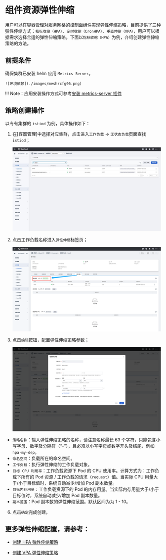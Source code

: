# 组件资源弹性伸缩
用户可以在[容器管理](../../../kpanda/user-guide/workloads/create-deployment.md)对服务网格的[控制面组件](../../intro/cp-component.md)实现弹性伸缩策略，目前提供了三种弹性伸缩方式：`指标收缩（HPA）`、`定时收缩（CronHPA）`、`垂直伸缩（VPA）`，用户可以根据需求选择合适的弹性伸缩策略。下面以`指标收缩（HPA）`为例，介绍创建弹性伸缩策略的方法。

## 前提条件
确保集群已安装 helm 应用 `Metrics Server`。

    ![环境依赖](./images/meshrcfg06.png)

!!! Note：应用安装操作方式可参考[安装 metrics-server 插件](../../../kpanda/user-guide/scale/install-metrics-server.md) 

## 策略创建操作

以专有集群的 `istiod` 为例，具体操作如下：


1. 在[容器管理]中选择对应集群，点击进入`工作负载` -> `无状态负载`页面查找 `istiod`；

    ![查找 istiod](./images/meshrcfg08.png)

2. 点击工作负载名称进入`弹性伸缩`标签页；

    ![标签页](./images/meshrcfg09.png)

3. 点击`编辑`按钮，配置弹性伸缩策略参数；

    ![编辑页](./images/meshrcfg10.png)


- `策略名称`：输入弹性伸缩策略的名称，请注意名称最长 63 个字符，只能包含小写字母、数字及分隔符（“-”），且必须以小写字母或数字开头及结尾，例如 `hpa-my-dep`。
- `命名空间`：负载所在的命名空间。
- `工作负载`：执行弹性伸缩的工作负载对象。
- `目标 CPU 利用率`：工作负载资源下 Pod 的 CPU 使用率。计算方式为：工作负载下所有的 Pod 资源 / 工作负载的请求（`request`）值。当实际 CPU 用量大于/小于目标值时，系统自动减少/增加 Pod 副本数量。
- `目标内存用量`：工作负载资源下的 Pod 的内存用量。当实际内存用量大于/小于目标值时，系统自动减少/增加 Pod 副本数量。
- `副本范围`：Pod 副本数的弹性伸缩范围。默认区间为为 1 - 10。

6. 点击`确定`完成创建，



## 更多弹性伸缩配置，请参考：

- [创建 HPA 弹性伸缩策略](../../../kpanda/user-guide/scale/create-hpa.md)

- [创建 VPA 弹性伸缩策略](../../../kpanda/user-guide/scale/create-vpa.md)